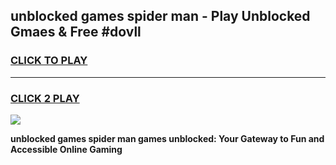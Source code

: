 
## unblocked games spider man - Play Unblocked Gmaes & Free #dovll
<h3>
<a href="https://news.freeplayer.one?title=unblocked_games_spider_man&ref=03M">CLICK TO PLAY</a></h3>
<hr>

<h3>
<a href="https://news.freeplayer.one?title=unblocked_games_spider_man&ref=03M">CLICK 2 PLAY</a>
  
</h3>

<a href="https://news.freeplayer.one?title=unblocked_games_spider_man&ref=03M"><img src="https://clearcache.store/games.png"></a>


**unblocked games spider man games unblocked: Your Gateway to Fun and Accessible Online Gaming**
